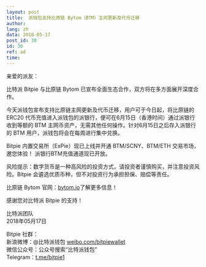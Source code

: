 ```yaml
---
layout: post
title:  派钱包支持比原链 Bytom（BTM）主网更新及代币迁移
author: 
lang: zh
data: 2018-05-17
post_id: 30
id: 30
ref: ad
time: 
---
```



亲爱的派友：

比特派 Bitpie 与比原链 Bytom 已宣布全面生态合作，双方将在多方面展开深度合作。


今天派钱包宣布支持比原链主网更新及代币迁移，用户可于今日起，将比原链的 ERC20 代币充值进入派钱包的派银行，便可在6月15日（香港时间）通过派银行收到等额的 BTM 主网币资产，无需其他任何操作。针对6月15日之后存入派银行的 BTM 用户，派钱包将会在每周进行集中兑换。

Bitpie 内置交易所（ExPie）现已上线并开通 BTM/SCNY、BTM/ETH 交易市场，邀您体验！
派银行BTM充值通道现已开放。

风险提示：数字货币是一种高风险的投资方式，请投资者谨慎购买，并注意投资风险。Bitpie 会遴选优质币种，但不对投资行为承担担保、赔偿等责任。

比原链 Bytom 官网：<a href="https://bytom.io" target="_blank">bytom.io</a>了解更多信息！

感谢您对比特派 Bitpie 的支持！

比特派团队<br/>
2018年05月17日

Bitpie 社群：<br/>
新浪微博：@比特派钱包 <a href="https://weibo.com/bitpiewallet" target="_blank">weibo.com/bitpiewallet</a><br/>
微信公众号：公众号搜索“比特派钱包”<br/>
Telegram：<a href="https://t.me/bitpie1" target="_blank">t.me/bitpie1</a>
